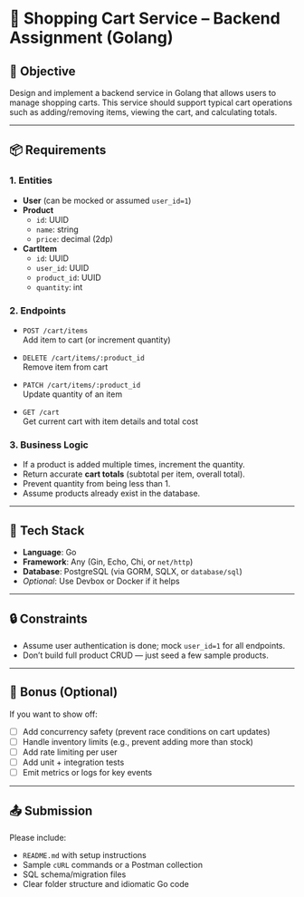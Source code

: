 # 🛒 Shopping Cart Service – Backend Assignment (Golang)

## 📌 Objective
Design and implement a backend service in Golang that allows users to manage shopping carts. This service should support typical cart operations such as adding/removing items, viewing the cart, and calculating totals.

---

## 📦 Requirements

### 1. Entities

- **User** (can be mocked or assumed `user_id=1`)
- **Product**
  - `id`: UUID
  - `name`: string
  - `price`: decimal (2dp)
- **CartItem**
  - `id`: UUID
  - `user_id`: UUID
  - `product_id`: UUID
  - `quantity`: int

### 2. Endpoints

- `POST /cart/items`  
  Add item to cart (or increment quantity)

- `DELETE /cart/items/:product_id`  
  Remove item from cart

- `PATCH /cart/items/:product_id`  
  Update quantity of an item

- `GET /cart`  
  Get current cart with item details and total cost

### 3. Business Logic

- If a product is added multiple times, increment the quantity.
- Return accurate **cart totals** (subtotal per item, overall total).
- Prevent quantity from being less than 1.
- Assume products already exist in the database.

---

## 💾 Tech Stack

- **Language**: Go
- **Framework**: Any (Gin, Echo, Chi, or `net/http`)
- **Database**: PostgreSQL (via GORM, SQLX, or `database/sql`)
- *Optional*: Use Devbox or Docker if it helps

---

## 🔒 Constraints

- Assume user authentication is done; mock `user_id=1` for all endpoints.
- Don’t build full product CRUD — just seed a few sample products.

---

## 🧪 Bonus (Optional)

If you want to show off:

- [ ] Add concurrency safety (prevent race conditions on cart updates)
- [ ] Handle inventory limits (e.g., prevent adding more than stock)
- [ ] Add rate limiting per user
- [ ] Add unit + integration tests
- [ ] Emit metrics or logs for key events

---

## 📤 Submission

Please include:

- `README.md` with setup instructions
- Sample `cURL` commands or a Postman collection
- SQL schema/migration files
- Clear folder structure and idiomatic Go code
